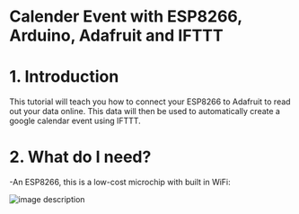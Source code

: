 # Calender Event with ESP8266, Arduino, Adafruit and IFTTT

# 1. Introduction

This tutorial will teach you how to connect your ESP8266 to Adafruit to read out your data online. This data will then be used to automatically create a google calendar event using IFTTT.

# 2. What do I need?

-An ESP8266, this is a low-cost microchip with built in WiFi:

![image description](https://gloimg.gbtcdn.com/gb/pdm-product-pic/Electronic/2017/06/13/goods-img/1501699031787010991.jpg)
